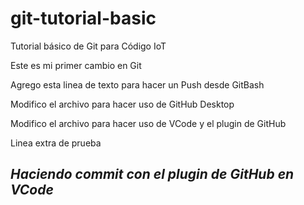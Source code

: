 # git-tutorial-basic
Tutorial básico de Git para Código IoT

Este es mi primer cambio en Git 

Agrego esta linea de texto para hacer un Push desde GitBash

Modifico el archivo para hacer uso de GitHub Desktop

Modifico el archivo para hacer uso de VCode y el plugin de GitHub

Linea extra de prueba

## _Haciendo commit con el plugin de GitHub en VCode_